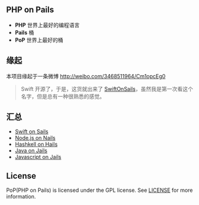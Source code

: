 ## PHP on Pails

- **PHP** 世界上最好的编程语言
- **Pails** 桶
- **PoP** 世界上最好的桶

## 缘起

本项目缘起于一条微博 http://weibo.com/3468511964/Cm1opcEg0

> Swift 开源了，于是，这货就出来了 [SwiftOnSails](https://github.com/SwiftOnSails)，虽然我是第一次看这个名字，但是总有一种很熟悉的感觉。

## 汇总

- [Swift on Sails](https://github.com/SwiftOnSails)
- [Node.js on Nails](https://github.com/ratdaddy/nails)
- [Hashkell on Hails](https://github.com/scslab/hails)
- [Java on Jails](https://github.com/richdyang/jails)
- [Javascript on Jails](https://github.com/melkior/jails.old)

## License

PoP(PHP on Pails) is licensed under the GPL license. See [LICENSE](LICENSE) for more information.
